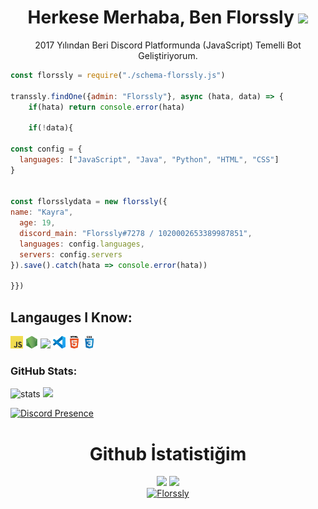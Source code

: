 <h1 align="center">Herkese Merhaba, Ben Florssly <img src="https://media.giphy.com/media/hvRJCLFzcasrR4ia7z/giphy.gif" width="30px"></h1>
<p align="center">2017 Yılından Beri Discord Platformunda (JavaScript) Temelli Bot Geliştiriyorum.<br></p>

```js
const florssly = require("./schema-florssly.js")

transsly.findOne({admin: "Florssly"}, async (hata, data) => {
    if(hata) return console.error(hata)

    if(!data){
  
const config = {
  languages: ["JavaScript", "Java", "Python", "HTML", "CSS"]
}


const florsslydata = new florssly({
name: "Kayra",
  age: 19,
  discord_main: "Florssly#7278 / 1020002653389987851",
  languages: config.languages,
  servers: config.servers
}).save().catch(hata => console.error(hata))

}})
```




## Langauges I Know:

<code><img height="20" src="https://raw.githubusercontent.com/github/explore/80688e429a7d4ef2fca1e82350fe8e3517d3494d/topics/javascript/javascript.png"></code>
<code><img height="20" src="https://raw.githubusercontent.com/github/explore/80688e429a7d4ef2fca1e82350fe8e3517d3494d/topics/nodejs/nodejs.png"></code>
<code><img height="20" src="https://camo.githubusercontent.com/d11bc5fc022603363226da69441297bc1f6dda6cd6253d80f5ed010125810aad/68747470733a2f2f692e696d6775722e636f6d2f534931445a66332e706e67"></code>
<code><img height="20" src="https://raw.githubusercontent.com/github/explore/80688e429a7d4ef2fca1e82350fe8e3517d3494d/topics/visual-studio-code/visual-studio-code.png"></code>
<code><img height="20" src="https://raw.githubusercontent.com/github/explore/80688e429a7d4ef2fca1e82350fe8e3517d3494d/topics/html/html.png"></code>
<code><img height="20" src="https://raw.githubusercontent.com/github/explore/80688e429a7d4ef2fca1e82350fe8e3517d3494d/topics/css/css.png"></code>
</br>
<h3 align="left">GitHub Stats:</h3>
<p align="left">
   <img src="https://github-readme-stats.vercel.app/api?username=florssly&count_private=true&show_icons=true&theme=dark&hide_border=true" width="%100" height="150px" alt="stats" />
   <img src="https://github-readme-stats.vercel.app/api/top-langs/?username=florssly&layout=compact&theme=dark&hide_border=true" />

[![Discord Presence](https://lanyard.cnrad.dev/api/1020002653389987851?animated=true&borderRadius=7px&theme=dark)](https://discord.com/users/1020002653389987851)
</p>
  <h1 align="center">Github İstatistiğim</h1>
<p align="center">
  <a href="https://github.com/Florssly/" target="_blank"><img src="https://github-readme-stats.vercel.app/api/top-langs/?username=Florssly&langs_count=10&custom_title=En+Çok+Kullanılan+Diller+Top10&bg_color=171a1f&text_color=fff&icon_color=ff0000&hide_border=true&title_color=ff0000"/></a>
  <a href="https://github.com/Florssly/" target="_blank"><img src="https://github-readme-stats.vercel.app/api?username=Florssly&show_icons=true&locale=tr&border_radius=10px&title_color=ff0000&hide_border=true&bg_color=171a1f&text_color=fff&icon_color=ff0000&custom_title=Florssly%27nin+Github+İstatistiği"/></a>
    <br>
  <a href="https://github.com/Florssly/" target="_blank"><img src="https://gpvc.arturio.dev/Florssly" alt="Florssly"/></a>

 
